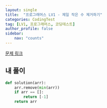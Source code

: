 ```yaml
---
layout: single
title:  "프로그래머스 LV1 - 제일 작은 수 제거하기"
categories: CodingTest
tag: [LV1, 프로그래머스, 코딩테스트]
author_profile: false
sidebar: 
    nav: "counts"
---
```


[문제 링크](https://school.programmers.co.kr/learn/courses/30/lessons/12935)


## 내 풀이
```python
def solution(arr):
    arr.remove(min(arr))
    if arr == []:
        return [-1]
    return arr
```